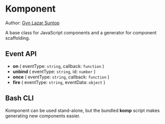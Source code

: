 # Komponent

Author: [Gvn Lazar Suntop](mailto:gavin@gsuntop.com)

A base class for JavaScript components and a generator for component scaffolding.


## Event API

- **on** ( eventType: `string`, callback: `function` )
- **unbind** ( eventType: `string`, id: `number` )
- **once** ( eventType: `string`, callback: `function` )
- **fire** ( eventType: `string`, eventData: `object` )

## Bash CLI

Komponent can be used stand-alone, but the bundled **komp** script makes generating new components easier.